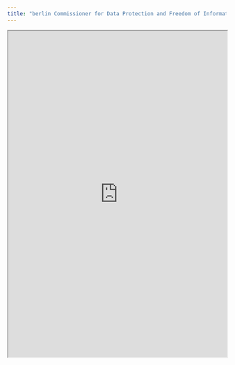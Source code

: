 ```yaml
---
title: "berlin Commissioner for Data Protection and Freedom of Information"
---
```



<iframe height="750" width="100%" src="https://ewelton.github.io/ktest/wiki.html#berlin%20Commissioner%20for%20Data%20Protection%20and%20Freedom%20of%20Information"></iframe>
